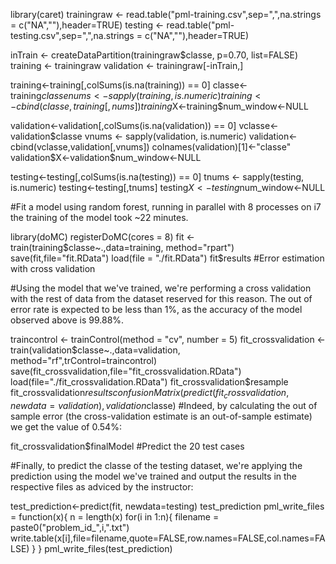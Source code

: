 library(caret)
trainingraw <- read.table("pml-training.csv",sep=",",na.strings = c("NA",""),header=TRUE)
testing <- read.table("pml-testing.csv",sep=",",na.strings = c("NA",""),header=TRUE)

inTrain <- createDataPartition(trainingraw$classe, p=0.70, list=FALSE)
training <- trainingraw
validation <- trainingraw[-inTrain,]

training<-training[,colSums(is.na(training)) == 0]
classe<-training$classe
nums <- sapply(training, is.numeric)
training<-cbind(classe,training[,nums])
training$X<-training$num_window<-NULL

validation<-validation[,colSums(is.na(validation)) == 0]
vclasse<-validation$classe
vnums <- sapply(validation, is.numeric)
validation<-cbind(vclasse,validation[,vnums])
colnames(validation)[1]<-"classe"
validation$X<-validation$num_window<-NULL

testing<-testing[,colSums(is.na(testing)) == 0]
tnums <- sapply(testing, is.numeric)
testing<-testing[,tnums]
testing$X<-testing$num_window<-NULL


#Fit a model using random forest, running in parallel with 8 processes on i7 the training of the model took ~22 minutes.

library(doMC)
registerDoMC(cores = 8)
fit <- train(training$classe~.,data=training, method="rpart")
save(fit,file="fit.RData")
load(file = "./fit.RData")
fit$results
#Error estimation with cross validation

#Using the model that we've trained, we're performing a cross validation with the rest of data from the dataset reserved for this reason. The out of error rate is expected to be less than 1%, as the accuracy of the model observed above is 99.88%.

traincontrol <- trainControl(method = "cv", number = 5)
fit_crossvalidation <- train(validation$classe~.,data=validation, method="rf",trControl=traincontrol)
save(fit_crossvalidation,file="fit_crossvalidation.RData")
load(file="./fit_crossvalidation.RData")
fit_crossvalidation$resample
fit_crossvalidation$results
confusionMatrix(predict(fit_crossvalidation, newdata=validation), validation$classe)
#Indeed, by calculating the out of sample error (the cross-validation estimate is an out-of-sample estimate) we get the value of 0.54%:
  
fit_crossvalidation$finalModel
#Predict the 20 test cases

#Finally, to predict the classe of the testing dataset, we're applying the prediction using the model we've trained and output the results in the respective files as adviced by the instructor:
  
test_prediction<-predict(fit, newdata=testing)
test_prediction
pml_write_files = function(x){
  n = length(x)
  for(i in 1:n){
    filename = paste0("problem_id_",i,".txt")
    write.table(x[i],file=filename,quote=FALSE,row.names=FALSE,col.names=FALSE)
  }
}
pml_write_files(test_prediction)
